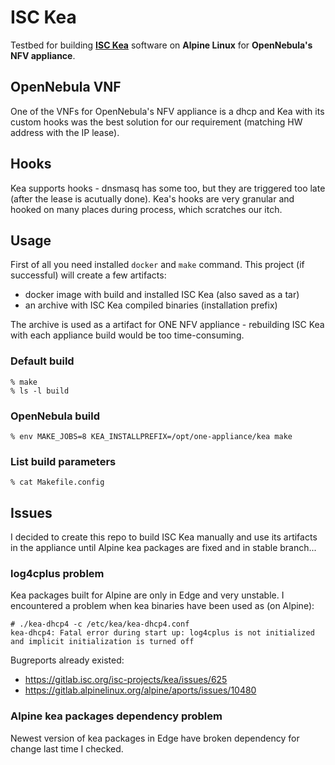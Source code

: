 # ISC Kea

Testbed for building **[ISC Kea](https://www.isc.org/kea/)** software on **Alpine Linux** for **OpenNebula's NFV appliance**.

## OpenNebula VNF

One of the VNFs for OpenNebula's NFV appliance is a dhcp and Kea with its custom hooks was the best solution for our requirement (matching HW address with the IP lease).

## Hooks

Kea supports hooks - dnsmasq has some too, but they are triggered too late (after the lease is acutually done). Kea's hooks are very granular and hooked on many places during process, which scratches our itch.

## Usage

First of all you need installed `docker` and `make` command. This project (if successful) will create a few artifacts:

- docker image with build and installed ISC Kea (also saved as a tar)
- an archive with ISC Kea compiled binaries (installation prefix)

The archive is used as a artifact for ONE NFV appliance - rebuilding ISC Kea with each appliance build would be too time-consuming.

### Default build

```
% make
% ls -l build
```

### OpenNebula build

```
% env MAKE_JOBS=8 KEA_INSTALLPREFIX=/opt/one-appliance/kea make
```

### List build parameters

```
% cat Makefile.config
```

## Issues

I decided to create this repo to build ISC Kea manually and use its artifacts in the appliance until Alpine kea packages are fixed and in stable branch...

### log4cplus problem

Kea packages built for Alpine are only in Edge and very unstable. I encountered a problem when kea binaries have been used as (on Alpine):

```
# ./kea-dhcp4 -c /etc/kea/kea-dhcp4.conf
kea-dhcp4: Fatal error during start up: log4cplus is not initialized and implicit initialization is turned off
```

Bugreports already existed:

- https://gitlab.isc.org/isc-projects/kea/issues/625
- https://gitlab.alpinelinux.org/alpine/aports/issues/10480

### Alpine kea packages dependency problem

Newest version of kea packages in Edge have broken dependency for change last time I checked.
